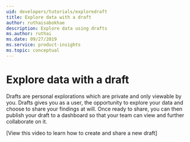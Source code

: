 ```yaml
---
uid: developers/tutorials/exploredraft
title: Explore data with a draft
author: ruthaisabokhae
description: Explore data using drafts
ms.author: ruthai
ms.date: 09/27/2019
ms.service: product-insights
ms.topic: conceptual
---
```


# Explore data with a draft

Drafts are personal explorations which are private and only viewable by you. Drafts gives you as a user, the opportunity to explore your data and choose to share your findings at will. Once ready to share, you can then publish your draft to a dashboard so that your team can view and further collaborate on it.  

[View this video to learn how to create and share a new draft]

